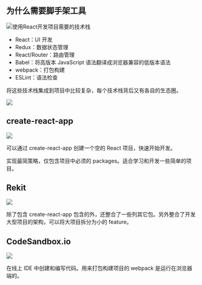 ## 为什么需要脚手架工具

![使用React开发项目需要的技术栈](https://blog-1252173264.cos.ap-shanghai.myqcloud.com/1650791570335-005f7bb4-43f1-4646-b04b-8e44ba57188d.png)

- React：UI 开发
- Redux：数据状态管理
- React/Router：路由管理
- Babel：将高版本 JavaScript 语法翻译成浏览器兼容的低版本语法
- webpack：打包构建
- ESLint：语法检查

将这些技术栈集成到项目中比较复杂，每个技术栈背后又有各自的生态圈。

![](https://blog-1252173264.cos.ap-shanghai.myqcloud.com/1650791829180-df4897fb-e293-407a-a31a-5bfe1add4393.png)

## create-react-app

![](https://blog-1252173264.cos.ap-shanghai.myqcloud.com/1650791920005-fa170dae-29eb-47f8-9cda-5b302c026ada.png)

可以通过 create-react-app 创建一个空的 React 项目，快速开始开发。

实现最简策略，仅包含项目中必须的 packages。适合学习和开发一些简单的项目。

## Rekit

![](https://blog-1252173264.cos.ap-shanghai.myqcloud.com/1650792154531-d722b180-0e91-49b3-8b89-2bbdf785dffb.png)

除了包含 create-react-app 包含的外，还整合了一些列其它包。另外整合了开发大型项目的架构，可以将大项目拆分为小的 feature。

## CodeSandbox.io

![](https://blog-1252173264.cos.ap-shanghai.myqcloud.com/1650792358098-7fb4fc7b-2eda-430a-9637-86f9cdf6a652.png)

在线上 IDE 中创建和编写代码。用来打包构建项目的 webpack 是运行在浏览器端的。
